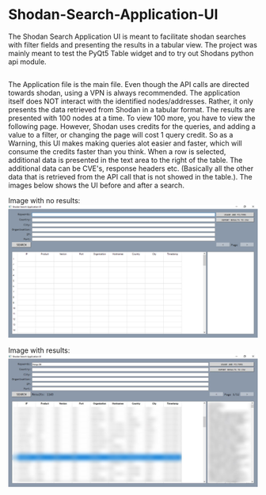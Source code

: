 # Shodan-Search-Application-UI
The Shodan Search Application UI is meant to facilitate shodan searches with filter fields and presenting the results in a tabular view. The project was mainly meant to test the PyQt5 Table widget and to try out Shodans python api module. 

##
The Application file is the main file. Even though the API calls are directed towards shodan, using a VPN is always recommended. The application itself does NOT interact with the identified nodes/addresses. Rather, it only presents the data retrieved from Shodan in a tabular format. The results are presented with 100 nodes at a time. To view 100 more, you have to view the following page. However, Shodan uses credits for the queries, and adding a value to a filter, or changing the page will cost 1 query credit. So as a Warning, this UI makes making queries alot easier and faster, which will consume the credits faster than you think. When a row is selected, additional data is presented in the text area to the right of the table. The additional data can be CVE's, response headers etc. (Basically all the other data that is retrieved from the API call that is not showed in the table.). The images below shows the UI before and after a search. 

Image with no results:
![alt text](https://github.com/H4NM/Shodan-Search-Application-UI/blob/main/img/ShodanSearchUI.png)

Image with results:
![alt text](https://github.com/H4NM/Shodan-Search-Application-UI/blob/main/img/ShodanSearchUIWithResults.png)
